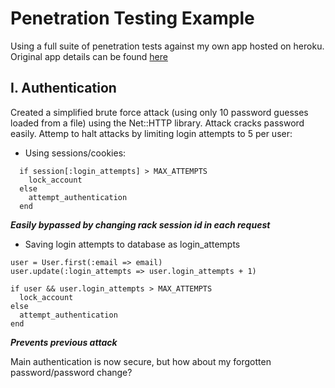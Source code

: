 Penetration Testing Example
===========================

Using a full suite of penetration tests against my own app hosted on heroku. Original app details can be found [here](https://github.com/foxjerem/bookmark-manager)

I. Authentication
-----------------
Created a simplified brute force attack (using only 10 password guesses loaded from a file) using the Net::HTTP library. Attack cracks password easily. Attemp to halt attacks by limiting login attempts to 5 per user:

 - Using sessions/cookies: 
  ```shell
    if session[:login_attempts] > MAX_ATTEMPTS
      lock_account
    else
      attempt_authentication
    end
  ```
  ***Easily bypassed by changing rack session id in each request***

 - Saving login attempts to database as login_attempts
  ```shell
  user = User.first(:email => email)
  user.update(:login_attempts => user.login_attempts + 1)

  if user && user.login_attempts > MAX_ATTEMPTS
    lock_account
  else
    attempt_authentication
  end
  ```
  ***Prevents previous attack***

Main authentication is now secure, but how about my forgotten password/password change?
